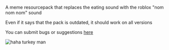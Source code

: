 A meme resourcepack that replaces the eating sound with the roblox "nom nom nom" sound

Even if it says that the pack is outdated, it should work on all versions

You can submit bugs or suggestions [here](https://docs.google.com/forms/d/e/1FAIpQLSeELpo_gqlwn4ftgP_tkB6I-rq6c6nyvs4BM07e89AKy3DI2g/viewform?usp=sf_link)

![haha turkey man](https://cdn.modrinth.com/data/kR80cqE6/images/8011b996a220d1b78fe54a5ef2c125959e3caf39.png)
